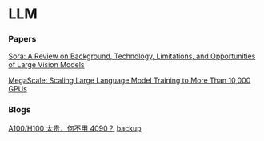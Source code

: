 # LLM

### Papers

[Sora: A Review on Background, Technology, Limitations, and Opportunities of Large Vision Models](https://arxiv.org/pdf/2402.17177.pdf)

[MegaScale: Scaling Large Language Model Training to More Than 10,000 GPUs](https://arxiv.org/pdf/2402.15627.pdf)

### Blogs

[A100/H100 太贵，何不用 4090？](https://01.me/2023/09/h100-vs-4090/) [backup](https://zhuanlan.zhihu.com/p/655402388)
